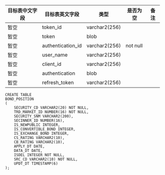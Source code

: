 <!--sec data-title="授权访问码表" data-id="section0" data-show=true ces-->

| 目标表中文字段 | 目标表英文字段           | 类型            | 是否为空     | 备注   |
| ------- | ----------------- | ------------- | -------- | ---- |
| 暂空      | token_id          | varchar2(256) |          |      |
| 暂空      | token             | blob          |          |      |
| 暂空      | authentication_id | varchar2(256) | not null |      |
| 暂空      | user_name         | varchar2(256) |          |      |
| 暂空      | client_id         | varchar2(256) |          |      |
| 暂空      | authentication    | blob          |          |      |
| 暂空      | refresh_token     | varchar2(256) |          |      |

<!--endsec-->

<!--sec data-title="DDL" data-id="section1" data-show=true ces-->

    CREATE TABLE
    BOND_POSITION
    (
        SECURITY_CD VARCHAR2(20) NOT NULL,
        TRD_MARKET_ID NUMBER(16) NOT NULL,
        SECURITY_SNM VARCHAR2(200),
        SECINNER_ID NUMBER(16),
        IS_NEWPUBLIC INTEGER,
        IS_CONVERTIBLE_BOND INTEGER,
        IS_EXCHANGE_BOND INTEGER,
        CS_RATING VARCHAR2(10),
        CB_RATING VARCHAR2(10),
        APPLY_DT DATE,
        DATA_DT DATE,
        ISDEL INTEGER NOT NULL,
        SRC_CD VARCHAR2(10) NOT NULL,
        UPDT_DT TIMESTAMP(6)
    );

<!--endsec-->
